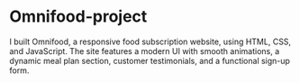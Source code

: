 # Omnifood-project
I built Omnifood, a responsive food subscription website, using HTML, CSS, and JavaScript. The site features a modern UI with smooth animations, a dynamic meal plan section, customer testimonials, and a functional sign-up form. 
